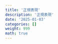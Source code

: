 ```yaml
---
title: '正規表現'
description: '正規表現'
date: '2025-01-03'
categories: []
weight: 999
math: true
---
```


